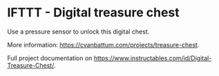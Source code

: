 # IFTTT - Digital treasure chest

Use a pressure sensor to unlock this digital chest. 

More information: https://cvanbattum.com/projects/treasure-chest.

Full project documentation on https://www.instructables.com/id/Digital-Treasure-Chest/.
